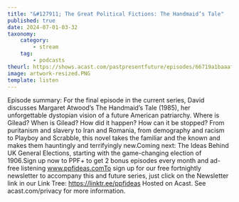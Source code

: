 ```yaml
---
title: "&#127911; The Great Political Fictions: The Handmaid’s Tale"
published: true
date: 2024-07-01-03-32
taxonomy:
    category:
        - stream
    tag:
        - podcasts
theurl: https://shows.acast.com/pastpresentfuture/episodes/66719a1baaaf802da845126a
image: artwork-resized.PNG
template: listen
---
```


Episode summary: For the final episode in the current series, David discusses Margaret Atwood&rsquo;s The Handmaid&rsquo;s Tale (1985), her unforgettable dystopian vision of a future American patriarchy. Where is Gilead? When is Gilead? How did it happen? How can it be stopped? From puritanism and slavery to Iran and Romania, from demography and racism to Playboy and Scrabble, this novel takes the familiar and the known and makes them hauntingly and terrifyingly new.Coming next: The Ideas Behind UK General Elections, starting with the game-changing election of 1906.Sign up now to PPF+ to get 2 bonus episodes every month and ad-free listening www.ppfideas.comTo sign up for our free fortnightly newsletter to accompany this and future series, just click on the Newsletter link in our Link Tree: https://linktr.ee/ppfideas Hosted on Acast. See acast.com/privacy for more information.
